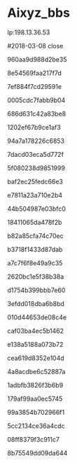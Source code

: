 # Aixyz_bbs

Ip:198.13.36.53

#2018-03-08 close


960aa9d988d2be35

8e54569faa217f7d

7ef884f7cd29591e

0005cdc7fabb9b04

686d631c42a83be8

1202ef67b9ce1af3

94a7a178226c6853

7dacd03eca5d772f

5f080238d9851999

baf2ec25fedc66e3

e7811a23a710e2b4

44b504987e03bfc0

18411065da478f2b

b82a85cfa74c70ec

b3718f1433d87dab

a7c7f6f8e49a9c35

2620bc1e5f38b38a

d1754b399bbb7e60

3efdd018dba6b8bd

010d44653de08c4e

caf03ba4ec5b1462

e138a5188a073b72

cea619d8352e104d

4a8acdbe6c52887a

1adbfb3826f3b6b9

179af99aa0ec5745

99a3854b702966f1

5cc2134ce36a4cdc

08ff8379f3c911c7

8b75549dd09da644
